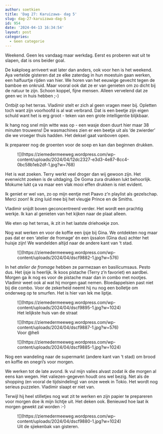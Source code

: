 ```yaml
---
author: soetkien
title: 'Dag 27: Karuizawa- dag 5'
slug: dag-27-karuizawa-dag-5
id: 954
date: '2024-04-13 16:34:54'
layout: post
categories:
  - Geen categorie
---
```


Weekend. Geen les vandaag maar werkdag. Eerst es proberen wat uit te slapen, dat is ons beider goal.

De kakploeg arriveert wat later dan anders, ook voor hen is het weekend. Aya vertelde gisteren dat ze elke zaterdag in hun moestuin gaan werken, een halfuurtje rijden van hier. We horen van het eeuwige gevecht tegen de bamboe en onkruid. Maar vooral ook dat ze er van genieten om zo dicht bij de natuur te zijn. Schoon koppel, fijne mensen. Alleen vervelend dat ze geen wc in huis hebben ;-)

Ontbijt op het terras. Vladimir stelt er zich al geen vragen meer bij. Opletten toch want zijn voorhoofd is al wat verbrand. Dat is een beetje zijn eigen schuld want het is erg groot - teken van een grote intelligentie blijkbaar.

Ik hang nog snel mijn witte was op - een wasje doen duurt hier maar 38 minuten trouwens! De wasmachines zien er een beetje uit als ‘de zwierder’ die we vroeger thuis hadden. Het deksel gaat vanboven open.

Ik prepareer nog de groenten voor de soep en kan dan beginnen drukken.

<figure class="wp-block-image size-large">![](https://ziemedermeeweg.wordpress.com/wp-content/uploads/2024/04/12dc2327-e3d3-4e87-8cc4-0bc58b1eb2df-1.jpg?w=768)</figure>

Het is wat zoeken. Terry werkt veel droger dan wij gewoon zijn. Het evenwicht zoeken is de uitdaging. De Goma zura drukken lukt behoorlijk. Mokume lukt ça va maar een vlak mooi effen drukken is niet evident.

Ik geniet er wel van, zo op mijn eentje met Paavo z’n playlist als gezelschap. Merci zoon! Ik zing luid mee bij het vleugje Prince en de Smiths.

Vladimir snijdt boven geconcentreerd verder. Het wordt een prachtig werkje. Ik kan al genieten van het kijken naar de plaat alleen.

We eten op het terras, ik zit in het laatste driehoekje zon.

Nog wat werken en voor de koffie een ijsje bij Gina. We ontdekten nog maar pas dat er een ‘atelier de fromage’ én een ijssalon (Gina dus) achter het huisje zijn! We wandelden altijd naar de andere kant van ‘t stad.

<figure class="wp-block-image size-large">![](https://ziemedermeeweg.wordpress.com/wp-content/uploads/2024/04/dscf9882-1.jpg?w=576)</figure>

In het _atelier de fromage_ hebben ze parmezaan en basilicumsaus. Pesto dus. Het ijsje is heerlijk. Ik koos pistache (Terry z’n favoriet) en aardbei. Morgen ga ik nog es voor de pistache maar dan in combo met nootjes. Vladimir weet ook al wat hij morgen gaat nemen. Bloedappelsien past niet bij die combo. Voor de zekerheid neemt hij nu nog een bolletje om onderweg op te smurfen. Het is hier van lek me liptje.

<figure class="wp-block-image size-large">![](https://ziemedermeeweg.wordpress.com/wp-content/uploads/2024/04/dscf9895-1.jpg?w=1024)

<figcaption class="wp-element-caption">Het lelijkste huis van de straat</figcaption>

</figure>

<figure class="wp-block-image size-large">![](https://ziemedermeeweg.wordpress.com/wp-content/uploads/2024/04/dscf9887-1.jpg?w=576)

<figcaption class="wp-element-caption">Voor @heli</figcaption>

</figure>

<figure class="wp-block-image size-large">![](https://ziemedermeeweg.wordpress.com/wp-content/uploads/2024/04/dscf9885-1.jpg?w=1024)</figure>

Nog een wandeling naar de supermarkt (andere kant van ‘t stad) om brood en koffie en onegri’s voor morgen.

We werken tot de late avond. Ik vul mijn valies alvast zodat ik die morgen al eens kan wegen. Het valiezen-gegeven houdt ons wel bezig. Net als de shopping (en vooral de tijdsindeling) van onze week in Tokio. Het wordt nog serieus puzzelen. Vladimir slaapt er niet van.

Terwijl hij heel stilletjes nog wat zit te werken en zijn papier te prepareren voor morgen doe ik mijn lichtje uit. Het deken ook. Benieuwd hoe laat ik morgen gewekt zal worden :-)

<figure class="wp-block-image size-large">![](https://ziemedermeeweg.wordpress.com/wp-content/uploads/2024/04/dscf9880-1.jpg?w=1024)

<figcaption class="wp-element-caption">Uit de sjiekenbak van gisteren.</figcaption>

</figure>